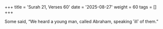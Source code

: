 +++
title = 'Surah 21, Verses 60'
date = '2025-08-27'
weight = 60
tags = []
+++

Some said, “We heard a young man, called Abraham, speaking ˹ill˺ of them.”